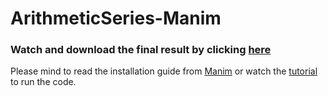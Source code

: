 # ArithmeticSeries-Manim
### Watch and download the final result by clicking [here](https://drive.google.com/file/d/1GC_qZkWN2jRmxrkaroRUI10Ug40IKnT7/view?usp=sharing)
Please mind to read the installation guide from [Manim](https://github.com/3b1b/manim) or watch the [tutorial](https://youtu.be/ENMyFGmq5OA "Theorem of Beethoven") to run the code.

